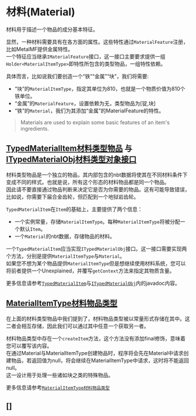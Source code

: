 # 材料(Material)

材料用于描述一个物品的成分基本特征。

显然，一种材料需要具有在各方面的属性。这些特性通过`MaterialFeature`注册，比如MetalMF提供金属特性。  
一个特征应当继承`IMaterialFeature`接口，这一接口主要要求提供一组`Holder<MaterialItemType>`即特性所包含的类型物品，一组特性依赖。  

具体而言，比如说我们要创造一个“铁”“金属”“块”，我们将需要:
* “块”的`MaterialItemType`，指定其单位为810，也就是一个物质价值为810个铁单位。
* “金属”的`MaterialFeature`，设置依赖为无，类型物品为\[锭,块\]
* “铁”的`Material`，我们为其添加“金属”的MaterialFeature的特性。

> Materials are used to explain some basic features of an item's ingredients. 

## [TypedMaterialItem材料类型物品](TypedMaterialItem.java) 与 [ITypedMaterialObj材料类型对象接口](ITypedMaterialObj.java)

材料类型物品是一个独立的物品，其内部包含的nbt数据将使其在不同材料条件下变成不同的样式。也就是说，所有这个形态的材料物品都是同一个物品。   
因此请不要直接通过物品判断来决定它是否为你需要的物品。这有可能导致错误，比如说，你需要下届合金齿轮，但匹配到一个地狱岩齿轮。

`TypedMaterialItem`在`Item`的基础上，主要提供了两个信息：
* 一个实例常量，存储`MaterialItemType`。每种`MaterialItemType`将被分配一个默认`Item`。
* 一个`Material`的nbt数据，存储物品的材料。

一个`TypedMaterialItem`应当实现`ITypedMaterialObj`接口。这一接口需要实现两个方法，分别是提供`MaterialItemType`与`Material`。  
如果您不想为某个物品提供`MaterialItemType`但是想继续使用材料系统，您可以将前者提供一个Unexplained，并覆写`getContext`方法来指定其物质含量。

更多信息请参考[`TypedMaterialItem`](TypedMaterialItem.java)与[`ITypedMaterialObj`](ITypedMaterialObj.java)内的javadoc内容。

## [MaterialItemType材料物品类型](MaterialItemType.java)

在上面的材料类型物品中我们提到了，材料物品类型被以常量形式存储在其中。这二者会相互存储，因此我们可以通过其中任意一个获取另一者。

材料物品类型中存在一个`createItem`方法，这个方法没有添加final修饰，意味着您可以覆写该内容。  
在通过Material与MaterialItemType创建物品时，程序将会先在Material中请求创建物品，若返回值为null，将会继续在MaterialItemType中请求，这时将不能返回null。  
这一设计用于处理一些诸如块之类的特殊物品。

更多信息请参考[`MaterialItemType材料物品类型`](MaterialItemType.java)

## []